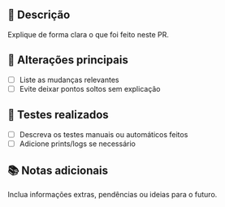 ## 📝 Descrição
Explique de forma clara o que foi feito neste PR.

## 🔑 Alterações principais
- [ ] Liste as mudanças relevantes
- [ ] Evite deixar pontos soltos sem explicação

## 🧪 Testes realizados
- [ ] Descreva os testes manuais ou automáticos feitos
- [ ] Adicione prints/logs se necessário

## 📚 Notas adicionais
Inclua informações extras, pendências ou ideias para o futuro.
